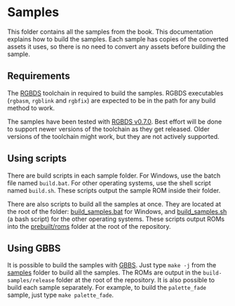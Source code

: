 # Samples

This folder contains all the samples from the book.
This documentation explains how to build the samples.
Each sample has copies of the converted assets it uses, so there is no need to convert any assets before building the sample.

## Requirements

The [RGBDS](https://rgbds.gbdev.io/) toolchain in required to build the samples.
RGBDS executables (`rgbasm`, `rgblink` and `rgbfix`) are expected to be in the path for any build method to work.

The samples have been tested with [RGBDS v0.7.0](https://github.com/gbdev/rgbds/releases/tag/v0.7.0).
Best effort will be done to support newer versions of the toolchain as they get released.
Older versions of the toolchain might work, but they are not actively supported.

## Using scripts

There are build scripts in each sample folder.
For Windows, use the batch file named `build.bat`.
For other operating systems, use the shell script named `build.sh`.
These scripts output the sample ROM inside their folder.

There are also scripts to build all the samples at once.
They are located at the root of the folder: [build_samples.bat](build_samples.bat) for Windows, and [build_samples.sh](build_samples.sh) (a bash script) for the other operating systems.
These scripts output ROMs into the [prebuilt/roms](../prebuilt/roms) folder at the root of the repository.

## Using GBBS

It is possible to build the samples with [GBBS](https://github.com/mdagois/gbtools/tree/main/gbbs).
Just type `make -j` from the [samples](.) folder to build all the samples.
The ROMs are output in the `build-samples/release` folder at the root of the repository.
It is also possible to build each sample separately.
For example, to build the `palette_fade` sample, just type `make palette_fade`.

